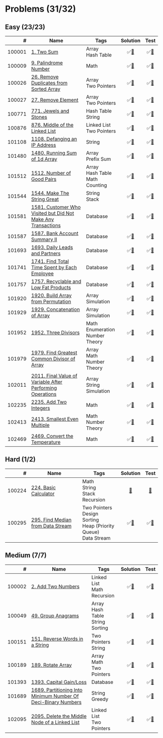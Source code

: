 # Problems (31/32)

## Easy (23/23)

|      # | Name                                                                   | Tags                                          | Solution                           | Test                            |
|-------:|------------------------------------------------------------------------|-----------------------------------------------|:----------------------------------:|:-------------------------------:|
| 100001 | [1. Two Sum][100001]                                                   | Array <br> Hash Table                         | &#9989;[&#128190;][100001solution] | &#9989;[&#128190;][100001tests] |
| 100009 | [9. Palindrome Number][100009]                                         | Math                                          | &#9989;[&#128190;][100009solution] | &#9989;[&#128190;][100009tests] |
| 100026 | [26. Remove Duplicates from Sorted Array][100026]                      | Array <br> Two Pointers                       | &#9989;[&#128190;][100026solution] | &#9989;[&#128190;][100026tests] |
| 100027 | [27. Remove Element][100027]                                           | Array <br> Two Pointers                       | &#9989;[&#128190;][100027solution] | &#9989;[&#128190;][100027tests] |
| 100771 | [771. Jewels and Stones][100771]                                       | Hash Table <br> String                        | &#9989;[&#128190;][100771solution] | &#9989;[&#128190;][100771tests] |
| 100876 | [876. Middle of the Linked List][100876]                               | Linked List <br> Two Pointers                 | &#9989;[&#128190;][100876solution] | &#9989;[&#128190;][100876tests] |
| 101108 | [1108. Defanging an IP Address][101108]                                | String                                        | &#9989;[&#128190;][101108solution] | &#9989;[&#128190;][101108tests] |
| 101480 | [1480. Running Sum of 1d Array][101480]                                | Array <br> Prefix Sum                         | &#9989;[&#128190;][101480solution] | &#9989;[&#128190;][101480tests] |
| 101512 | [1512. Number of Good Pairs][101512]                                   | Array <br> Hash Table <br> Math <br> Counting | &#9989;[&#128190;][101512solution] | &#9989;[&#128190;][101512tests] |
| 101544 | [1544. Make The String Great][101544]                                  | String <br> Stack                             | &#9989;[&#128190;][101544solution] | &#9989;[&#128190;][101544tests] |
| 101581 | [1581. Customer Who Visited but Did Not Make Any Transactions][101581] | Database                                      | &#9989;[&#128190;][101581solution] | &#9989;[&#128190;][101581tests] |
| 101587 | [1587. Bank Account Summary II][101587]                                | Database                                      | &#9989;[&#128190;][101587solution] | &#9989;[&#128190;][101587tests] |
| 101693 | [1693. Daily Leads and Partners][101693]                               | Database                                      | &#9989;[&#128190;][101693solution] | &#9989;[&#128190;][101693tests] |
| 101741 | [1741. Find Total Time Spent by Each Employee][101741]                 | Database                                      | &#9989;[&#128190;][101741solution] | &#9989;[&#128190;][101741tests] |
| 101757 | [1757. Recyclable and Low Fat Products][101757]                        | Database                                      | &#9989;[&#128190;][101757solution] | &#9989;[&#128190;][101757tests] |
| 101920 | [1920. Build Array from Permutation][101920]                           | Array <br> Simulation                         | &#9989;[&#128190;][101920solution] | &#9989;[&#128190;][101920tests] |
| 101929 | [1929. Concatenation of Array][101929]                                 | Array <br> Simulation                         | &#9989;[&#128190;][101929solution] | &#9989;[&#128190;][101929tests] |
| 101952 | [1952. Three Divisors][101952]                                         | Math <br> Enumeration <br> Number Theory      | &#9989;[&#128190;][101952solution] | &#9989;[&#128190;][101952tests] |
| 101979 | [1979. Find Greatest Common Divisor of Array][101979]                  | Array <br> Math <br> Number Theory            | &#9989;[&#128190;][101979solution] | &#9989;[&#128190;][101979tests] |
| 102011 | [2011. Final Value of Variable After Performing Operations][102011]    | Array <br> String <br> Simulation             | &#9989;[&#128190;][102011solution] | &#9989;[&#128190;][102011tests] |
| 102235 | [2235. Add Two Integers][102235]                                       | Math                                          | &#9989;[&#128190;][102235solution] | &#9989;[&#128190;][102235tests] |
| 102413 | [2413. Smallest Even Multiple][102413]                                 | Math <br> Number Theory                       | &#9989;[&#128190;][102413solution] | &#9989;[&#128190;][102413tests] |
| 102469 | [2469. Convert the Temperature][102469]                                | Math                                          | &#9989;[&#128190;][102469solution] | &#9989;[&#128190;][102469tests] |

[100001]: https://leetcode.com/problems/two-sum
[100009]: https://leetcode.com/problems/palindrome-number
[100026]: https://leetcode.com/problems/remove-duplicates-from-sorted-array/
[100027]: https://leetcode.com/problems/remove-element/
[100771]: https://leetcode.com/problems/jewels-and-stones
[100876]: https://leetcode.com/problems/middle-of-the-linked-list/
[101108]: https://leetcode.com/problems/defanging-an-ip-address/
[101480]: https://leetcode.com/problems/running-sum-of-1d-array/
[101512]: https://leetcode.com/problems/number-of-good-pairs
[101544]: https://leetcode.com/problems/make-the-string-great/
[101581]: https://leetcode.com/problems/customer-who-visited-but-did-not-make-any-transactions/
[101587]: https://leetcode.com/problems/bank-account-summary-ii/
[101693]: https://leetcode.com/problems/daily-leads-and-partners/
[101741]: https://leetcode.com/problems/find-total-time-spent-by-each-employee/
[101757]: https://leetcode.com/problems/recyclable-and-low-fat-products/
[101920]: https://leetcode.com/problems/build-array-from-permutation/
[101929]: https://leetcode.com/problems/concatenation-of-array/
[101952]: https://leetcode.com/problems/three-divisors/
[101979]: https://leetcode.com/problems/find-greatest-common-divisor-of-array/
[102011]: https://leetcode.com/problems/final-value-of-variable-after-performing-operations/
[102235]: https://leetcode.com/problems/add-two-integers/
[102413]: https://leetcode.com/problems/smallest-even-multiple/
[102469]: https://leetcode.com/problems/convert-the-temperature/

[100001solution]: src/main/java/org/ck/leetcode/problems/problem0001/Solution.java
[100009solution]: src/main/java/org/ck/leetcode/problems/problem0009/Solution.java
[100026solution]: src/main/java/org/ck/leetcode/problems/problem0026/Solution.java
[100027solution]: src/main/java/org/ck/leetcode/problems/problem0027/Solution.java
[100771solution]: src/main/java/org/ck/leetcode/problems/problem0771/Solution.java
[100876solution]: src/main/java/org/ck/leetcode/problems/problem0876/Solution.java
[101108solution]: src/main/java/org/ck/leetcode/problems/problem1108/Solution.java
[101480solution]: src/main/java/org/ck/leetcode/problems/problem1480/Solution.java
[101512solution]: src/main/java/org/ck/leetcode/problems/problem1512/Solution.java
[101544solution]: src/main/java/org/ck/leetcode/problems/problem1544/Solution.java
[101581solution]: src/main/java/org/ck/leetcode/problems/problem1581/Solution.java
[101587solution]: src/main/java/org/ck/leetcode/problems/problem1587/Solution.java
[101693solution]: src/main/java/org/ck/leetcode/problems/problem1693/Solution.java
[101741solution]: src/main/java/org/ck/leetcode/problems/problem1741/Solution.java
[101757solution]: src/main/java/org/ck/leetcode/problems/problem1757/Solution.java
[101920solution]: src/main/java/org/ck/leetcode/problems/problem1920/Solution.java
[101929solution]: src/main/java/org/ck/leetcode/problems/problem1929/Solution.java
[101952solution]: src/main/java/org/ck/leetcode/problems/problem1952/Solution.java
[101979solution]: src/main/java/org/ck/leetcode/problems/problem1979/Solution.java
[102011solution]: src/main/java/org/ck/leetcode/problems/problem2011/Solution.java
[102235solution]: src/main/java/org/ck/leetcode/problems/problem2235/Solution.java
[102413solution]: src/main/java/org/ck/leetcode/problems/problem2413/Solution.java
[102469solution]: src/main/java/org/ck/leetcode/problems/problem2469/Solution.java

[100001tests]: src/test/java/org/ck/leetcode/problems/problem0001/SolutionTest.java
[100009tests]: src/test/java/org/ck/leetcode/problems/problem0009/SolutionTest.java
[100026tests]: src/test/java/org/ck/leetcode/problems/problem0026/SolutionTest.java
[100027tests]: src/test/java/org/ck/leetcode/problems/problem0027/SolutionTest.java
[100771tests]: src/test/java/org/ck/leetcode/problems/problem0771/SolutionTest.java
[100876tests]: src/test/java/org/ck/leetcode/problems/problem0876/SolutionTest.java
[101108tests]: src/test/java/org/ck/leetcode/problems/problem1108/SolutionTest.java
[101480tests]: src/test/java/org/ck/leetcode/problems/problem1480/SolutionTest.java
[101512tests]: src/test/java/org/ck/leetcode/problems/problem1512/SolutionTest.java
[101544tests]: src/test/java/org/ck/leetcode/problems/problem1544/SolutionTest.java
[101581tests]: src/test/java/org/ck/leetcode/problems/problem1581/SolutionTest.java
[101587tests]: src/test/java/org/ck/leetcode/problems/problem1587/SolutionTest.java
[101693tests]: src/test/java/org/ck/leetcode/problems/problem1693/SolutionTest.java
[101741tests]: src/test/java/org/ck/leetcode/problems/problem1741/SolutionTest.java
[101757tests]: src/test/java/org/ck/leetcode/problems/problem1757/SolutionTest.java
[101920tests]: src/test/java/org/ck/leetcode/problems/problem1920/SolutionTest.java
[101929tests]: src/test/java/org/ck/leetcode/problems/problem1929/SolutionTest.java
[101952tests]: src/test/java/org/ck/leetcode/problems/problem1952/SolutionTest.java
[101979tests]: src/test/java/org/ck/leetcode/problems/problem1979/SolutionTest.java
[102011tests]: src/test/java/org/ck/leetcode/problems/problem2011/SolutionTest.java
[102235tests]: src/test/java/org/ck/leetcode/problems/problem2235/SolutionTest.java
[102413tests]: src/test/java/org/ck/leetcode/problems/problem2413/SolutionTest.java
[102469tests]: src/test/java/org/ck/leetcode/problems/problem2469/SolutionTest.java


## Hard (1/2)

|      # | Name                                        | Tags                                                                              | Solution                           | Test                            |
|-------:|---------------------------------------------|-----------------------------------------------------------------------------------|:----------------------------------:|:-------------------------------:|
| 100224 | [224. Basic Calculator][100224]             | Math <br> String <br> Stack <br> Recursion                                        | [&#128190;][100224solution]        | [&#128190;][100224tests]        |
| 100295 | [295. Find Median from Data Stream][100295] | Two Pointers <br> Design <br> Sorting <br> Heap (Priority Queue) <br> Data Stream | &#9989;[&#128190;][100295solution] | &#9989;[&#128190;][100295tests] |

[100224]: https://leetcode.com/problems/basic-calculator/
[100295]: https://leetcode.com/problems/find-median-from-data-stream/

[100224solution]: src/main/java/org/ck/leetcode/problems/problem0224/Solution.java
[100295solution]: src/main/java/org/ck/leetcode/problems/problem0295/MedianFinder.java

[100224tests]: src/test/java/org/ck/leetcode/problems/problem0224/SolutionTest.java
[100295tests]: src/test/java/org/ck/leetcode/problems/problem0295/MedianFinderTest.java


## Medium (7/7)

|      # | Name                                                                    | Tags                                           | Solution                           | Test                            |
|-------:|-------------------------------------------------------------------------|------------------------------------------------|:----------------------------------:|:-------------------------------:|
| 100002 | [2. Add Two Numbers][100002]                                            | Linked List <br> Math <br> Recursion           | &#9989;[&#128190;][100002solution] | &#9989;[&#128190;][100002tests] |
| 100049 | [49. Group Anagrams][100049]                                            | Array <br> Hash Table <br> String <br> Sorting | &#9989;[&#128190;][100049solution] | &#9989;[&#128190;][100049tests] |
| 100151 | [151. Reverse Words in a String][100151]                                | Two Pointers <br> String                       | &#9989;[&#128190;][100151solution] | &#9989;[&#128190;][100151tests] |
| 100189 | [189. Rotate Array][100189]                                             | Array <br> Math <br> Two Pointers              | &#9989;[&#128190;][100189solution] | &#9989;[&#128190;][100189tests] |
| 101393 | [1393. Capital Gain/Loss][101393]                                       | Database                                       | &#9989;[&#128190;][101393solution] | &#9989;[&#128190;][101393tests] |
| 101689 | [1689. Partitioning Into Minimum Number Of Deci-Binary Numbers][101689] | String <br> Greedy                             | &#9989;[&#128190;][101689solution] | &#9989;[&#128190;][101689tests] |
| 102095 | [2095. Delete the Middle Node of a Linked List][102095]                 | Linked List <br> Two Pointers                  | &#9989;[&#128190;][102095solution] | &#9989;[&#128190;][102095tests] |

[100002]: https://leetcode.com/problems/add-two-numbers/
[100049]: https://leetcode.com/problems/group-anagrams
[100151]: https://leetcode.com/problems/reverse-words-in-a-string/
[100189]: https://leetcode.com/problems/rotate-array
[101393]: https://leetcode.com/problems/capital-gainloss/
[101689]: https://leetcode.com/problems/partitioning-into-minimum-number-of-deci-binary-numbers/
[102095]: https://leetcode.com/problems/delete-the-middle-node-of-a-linked-list/

[100002solution]: src/main/java/org/ck/leetcode/problems/problem0002/Solution.java
[100049solution]: src/main/java/org/ck/leetcode/problems/problem0049/Solution.java
[100151solution]: src/main/java/org/ck/leetcode/problems/problem0151/Solution.java
[100189solution]: src/main/java/org/ck/leetcode/problems/problem0189/Solution.java
[101393solution]: src/main/java/org/ck/leetcode/problems/problem1393/Solution.java
[101689solution]: src/main/java/org/ck/leetcode/problems/problem1689/Solution.java
[102095solution]: src/main/java/org/ck/leetcode/problems/problem2095/Solution.java

[100002tests]: src/test/java/org/ck/leetcode/problems/problem0002/SolutionTest.java
[100049tests]: src/test/java/org/ck/leetcode/problems/problem0049/SolutionTest.java
[100151tests]: src/test/java/org/ck/leetcode/problems/problem0151/SolutionTest.java
[100189tests]: src/test/java/org/ck/leetcode/problems/problem0189/SolutionTest.java
[101393tests]: src/test/java/org/ck/leetcode/problems/problem1393/SolutionTest.java
[101689tests]: src/test/java/org/ck/leetcode/problems/problem1689/SolutionTest.java
[102095tests]: src/test/java/org/ck/leetcode/problems/problem2095/SolutionTest.java

